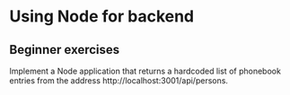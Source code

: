 # Using Node for backend
## Beginner exercises

Implement a Node application that returns a hardcoded list of phonebook entries from the address http://localhost:3001/api/persons.

